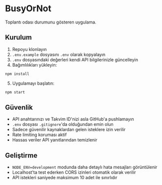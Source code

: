 # BusyOrNot

Toplantı odası durumunu gösteren uygulama.

## Kurulum

1. Repoyu klonlayın
2. `.env.example` dosyasını `.env` olarak kopyalayın
3. `.env` dosyasındaki değerleri kendi API bilgilerinizle güncelleyin
4. Bağımlılıkları yükleyin:
```bash
npm install
```
5. Uygulamayı başlatın:
```bash
npm start
```

## Güvenlik

- API anahtarınızı ve Takvim ID'nizi asla GitHub'a pushlamayın
- `.env` dosyası `.gitignore`'da olduğundan emin olun
- Sadece güvenilir kaynaklardan gelen isteklere izin verilir
- Rate limiting koruması aktif
- Hassas veriler API yanıtlarından temizlenir

## Geliştirme

- `NODE_ENV=development` modunda daha detaylı hata mesajları görüntülenir
- Localhost'ta test ederken CORS izinleri otomatik olarak verilir
- API istekleri saniyede maksimum 10 adet ile sınırlıdır 